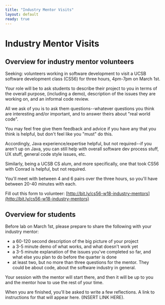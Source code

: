 ```yaml
---
title: "Industry Mentor Visits"
layout: default
ready: true
---
```


# Industry Mentor Visits

## Overview for industry mentor volunteers

Seeking: volunteers working in software development to visit a UCSB software development class (CS56) for three hours, 4pm-7pm on March 1st. 

Your role will be to ask students to describe their project to you in terms of the overall purpose, (including a demo), description of the issues they are working on, and an informal code review.

All we ask of you is to ask them questions--whatever questions you think are interesting and/or important, and to answer theirs about "real world code".

You may feel free give them feedback and advice if you have any that you think is helpful, but don't feel like you "must" do this.

Accordingly, Java experience/expertise helpful, but not required--if you aren't up on Java, you can still help with overall software dev process stuff, UX stuff, general code style issues, etc.

Similarly, being a UCSB CS alum, and more specifically, one that took CS56 with Conrad is helpful, but not required.

You'll meet with between 4 and 6 pairs over the three hours, so you'll have between 20-40 minutes with each.

Fill out this form to volunteer: [http://bit.ly/cs56-w18-industry-mentors](http://bit.ly/cs56-w18-industry-mentors)

## Overview for students

Before lab on March 1st, please prepare to share the following with your industry mentor:

* a 60-120 second description of the big picture of your project
* a 3-5 minute demo of what works, and what doesn't work yet
* a 3-5 minute explanation of the issues you've completed so far, and what else you plan to do before the quarter is done
* at least two, but no more than three questions for the mentor.  They could be about code, about the software industry in general.

Your session with the mentor will start there, and then it will be up to you and the mentor how to use the rest of your time.

When you are finished, you'll be asked to write a few reflections.  A link to instructions for that will appear here. (INSERT LINK HERE).


<div style="display:none;">
https://ucsb-cs56-w18.github.io/info/industry_mentors/
</div>
